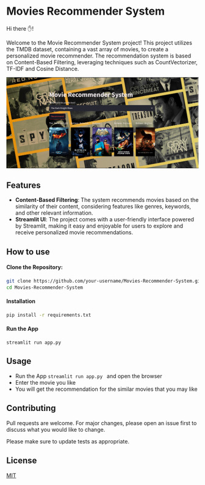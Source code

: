 
# Movies Recommender System
Hi there ✋!

Welcome to the Movie Recommender System project! This project utilizes the TMDB dataset, containing a vast array of movies, to create a personalized movie recommender. The recommendation system is based on Content-Based Filtering, leveraging techniques such as CountVectorizer, TF-IDF and Cosine Distance.

<picture>
  <source media="(prefers-color-scheme: dark)" srcset="https://github.com/Samratnitesh/Movies-Recommender-System/blob/main/Screenshot%202023-10-25%20221301.png
">
  <source media="(prefers-color-scheme: light)" srcset="https://github.com/Samratnitesh/Movies-Recommender-System/blob/main/Screenshot%202023-10-25%20221301.png">
  <img alt="Shows an illustrated sun in light mode and a moon with stars in dark mode." src="https://github.com/Samratnitesh/Movies-Recommender-System/blob/main/Screenshot%202023-10-25%20221301.png">
</picture>
<!-- https://github.com/Samratnitesh/Movies-Recommender-System/blob/main/Screenshot%202024-04-02%20153055.png -->

## Features
- **Content-Based Filtering**: The system recommends movies based on the similarity of their content, considering features like genres, keywords, and other relevant information.
- **Streamlit UI**: The project comes with a user-friendly interface powered by Streamlit, making it easy and enjoyable for users to explore and receive personalized movie recommendations.

## How to use 
 #### Clone the Repository:
```bash
git clone https://github.com/your-username/Movies-Recommender-System.git
cd Movies-Recommender-System
```
 #### Installation
```bash
pip install -r requirements.txt
```
 #### Run the App
```
streamlit run app.py
```
## Usage
* Run the App ```streamlit run app.py ``` and open the browser
* Enter the movie you like
* You will get the recommendation for the similar movies that you may like

## Contributing

Pull requests are welcome. For major changes, please open an issue first
to discuss what you would like to change.

Please make sure to update tests as appropriate.

## License

[MIT](https://choosealicense.com/licenses/mit/)

